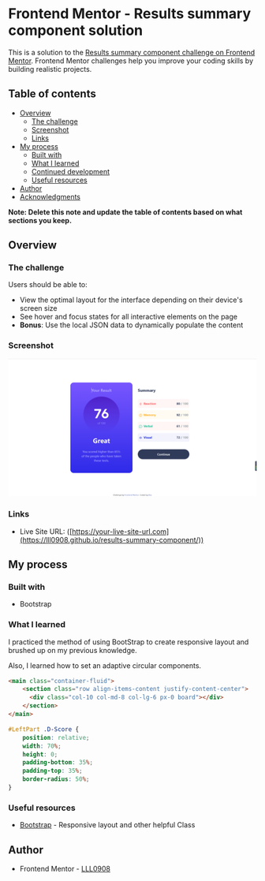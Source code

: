 # Frontend Mentor - Results summary component solution

This is a solution to the [Results summary component challenge on Frontend Mentor](https://www.frontendmentor.io/challenges/results-summary-component-CE_K6s0maV). Frontend Mentor challenges help you improve your coding skills by building realistic projects. 

## Table of contents

- [Overview](#overview)
  - [The challenge](#the-challenge)
  - [Screenshot](#screenshot)
  - [Links](#links)
- [My process](#my-process)
  - [Built with](#built-with)
  - [What I learned](#what-i-learned)
  - [Continued development](#continued-development)
  - [Useful resources](#useful-resources)
- [Author](#author)
- [Acknowledgments](#acknowledgments)

**Note: Delete this note and update the table of contents based on what sections you keep.**

## Overview

### The challenge

Users should be able to:

- View the optimal layout for the interface depending on their device's screen size
- See hover and focus states for all interactive elements on the page
- **Bonus**: Use the local JSON data to dynamically populate the content

### Screenshot

![](./screenshot.png)


### Links

- Live Site URL: ([https://your-live-site-url.com](https://lll0908.github.io/results-summary-component/))

## My process

### Built with

- Bootstrap


### What I learned

I practiced the method of using BootStrap to create responsive layout and brushed up on my previous knowledge.

Also, I learned how to set an adaptive circular components.

```html
<main class="container-fluid">
    <section class="row align-items-content justify-content-center">
      <div class="col-10 col-md-8 col-lg-6 px-0 board"></div>
    </section>
</main>

```
```css
#LeftPart .D-Score {
    position: relative;
    width: 70%;
    height: 0;
    padding-bottom: 35%;
    padding-top: 35%;
    border-radius: 50%;
}
```

### Useful resources

- [Bootstrap](https://getbootstrap.com/) - Responsive layout and other helpful Class


## Author

- Frontend Mentor - [LLL0908](https://www.frontendmentor.io/profile/LLL0908)

